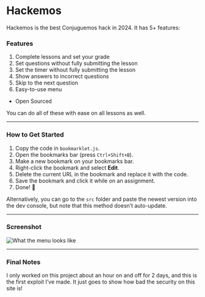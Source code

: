 # Hackemos  

Hackemos is the best Conjuguemos hack in 2024. It has 5+ features:  

### Features  
1. Complete lessons and set your grade  
2. Set questions without fully submitting the lesson  
3. Set the timer without fully submitting the lesson  
4. Show answers to incorrect questions  
5. Skip to the next question  
6. Easy-to-use menu  
+ Open Sourced  

You can do all of these with ease on all lessons as well.  

---

### How to Get Started  
1. Copy the code in `bookmarklet.js`.  
2. Open the bookmarks bar (press `Ctrl+Shift+B`).  
3. Make a new bookmark on your bookmarks bar.  
4. Right-click the bookmark and select **Edit**.  
5. Delete the current URL in the bookmark and replace it with the code.  
6. Save the bookmark and click it while on an assignment.  
7. Done! 🎉  

Alternatively, you can go to the `src` folder and paste the newest version into the dev console, but note that this method doesn’t auto-update.  

---

### Screenshot  
![What the menu looks like](https://github.com/user-attachments/assets/3d6b90ae-d635-4acc-9bf7-7f0697ccf552)  

---

### Final Notes  
 I only worked on this project about an hour on and off for 2 days, and this is the first exploit I’ve made. It just goes to show how bad the security on this site is!  
